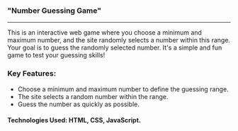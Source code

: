 ### "Number Guessing Game"

---

This is an interactive web game where you choose a minimum and maximum number, and the site randomly selects a number within this range. Your goal is to guess the randomly selected number. It's a simple and fun game to test your guessing skills!

### Key Features:

- Choose a minimum and maximum number to define the guessing range.
- The site selects a random number within the range.
- Guess the number as quickly as possible.

#### Technologies Used: HTML, CSS, JavaScript.
